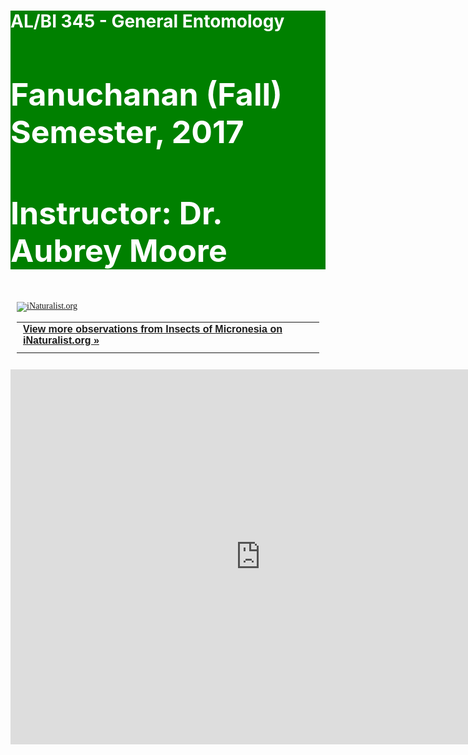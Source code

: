 <!--
.. title:
.. slug:
.. date: 2017-08-10 09:19:07 UTC+10:00
.. tags:
.. category:
.. link:
.. description:
.. type: text
.. hidetitle: true
-->

<style type="text/css">
h2, .h2 {
    font-size: 50px;
}
.jumbotron{
	color: white;
	background-color: green;
}

</style>

<div class="jumbotron">
<h1>AL/BI 345 - General Entomology</h1>
<h2>Fanuchanan (Fall) Semester, 2017</h2>
<h2>Instructor: Dr. Aubrey Moore</h2>
</div>

<style type="text/css" media="screen">
.inat-widget { font-family: Georgia, serif; padding: 10px; line-height: 1;}
.inat-widget-header {margin-bottom: 10px;}
.inat-widget td {vertical-align: top; padding-bottom: 10px;}
.inat-label { color: #888; }
.inat-meta { font-size: smaller; margin-top: 3px; line-height: 1.2;}
.inat-observation-body, .inat-user-body { padding-left: 10px; }
.inat-observation-image {text-align: center;}
.inat-observation-image, .inat-user-image { width: 48px; display: inline-block; }
.inat-observation-image img, .inat-user-image img { max-width: 48px; }
.inat-observation-image img { vertical-align: middle; }
.inat-widget-small .inat-observation-image { display:block; float: left; margin: 0 3px 3px 0; height:48px;}
.inat-label, .inat-value, .inat-user { font-family: "Trebuchet MS", Arial, sans-serif; }
.inat-user-body {vertical-align: middle;}
.inat-widget td.inat-user-body {vertical-align: middle;}
.inat-widget .inat-footer td.inat-value {vertical-align: middle; padding-left: 10px;}
</style>
<div class="inat-widget">
    <div class="inat-widget-header"><a href="https://www.inaturalist.org"><img alt="iNaturalist.org" src="https://static.inaturalist.org/sites/1-logo.png?1433365372" /></a></div>
  <script type="text/javascript" charset="utf-8" src="https://www.inaturalist.org/observations/project/1627.widget?layout=small&limit=63&order=desc&order_by=observed_on"></script>
  <table class="inat-footer">
    <tr class="inat-user">
      <td class="inat-value">
        <strong>
            <a href="https://www.inaturalist.org/observations/project/1627">View more observations from Insects of Micronesia on <nobr>iNaturalist.org »</nobr></a>
        </strong>
      </td>
    </tr>
  </table>
</div>

<iframe src="https://calendar.google.com/calendar/embed?mode=AGENDA&amp;height=600&amp;wkst=1&amp;bgcolor=%23FFFFFF&amp;src=fee5fmkp5k5qdcc3ftppl09kas%40group.calendar.google.com&amp;color=%23333333&amp;ctz=Pacific%2FGuam" style="border-width:0" width="800" height="600" frameborder="0" scrolling="no"></iframe>

